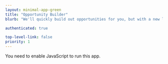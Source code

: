 ```yaml
---
layout: minimal-app-green
title: "Opportunity Builder"
blurb: "We'll quickly build out opportunities for you, but with a new look."

authenticated: true

top-level-link: false
priority: 1
---
```


<link rel="manifest" href="manifest.json"/>

<script defer="defer" src="static/js/main.73198089.js"></script>

<link href="static/css/main.e6c13ad2.css" rel="stylesheet">

<noscript>You need to enable JavaScript to run this app.</noscript>

<div id="root"></div>
